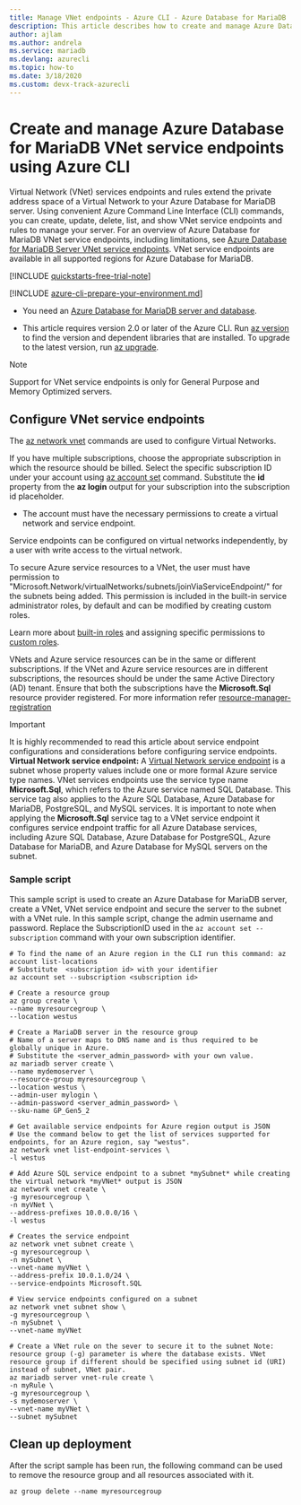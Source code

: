 ```yaml
---
title: Manage VNet endpoints - Azure CLI - Azure Database for MariaDB
description: This article describes how to create and manage Azure Database for MariaDB VNet service endpoints and rules using Azure CLI command line.
author: ajlam
ms.author: andrela
ms.service: mariadb
ms.devlang: azurecli
ms.topic: how-to
ms.date: 3/18/2020 
ms.custom: devx-track-azurecli
---
```

# Create and manage Azure Database for MariaDB VNet service endpoints using Azure CLI

Virtual Network (VNet) services endpoints and rules extend the private address space of a Virtual Network to your Azure Database for MariaDB server. Using convenient Azure Command Line Interface (CLI) commands, you can create, update, delete, list, and show VNet service endpoints and rules to manage your server. For an overview of Azure Database for MariaDB VNet service endpoints, including limitations, see [Azure Database for MariaDB Server VNet service endpoints](concepts-data-access-security-vnet.md). VNet service endpoints are available in all supported regions for Azure Database for MariaDB.

[!INCLUDE [quickstarts-free-trial-note](../../includes/quickstarts-free-trial-note.md)]

[!INCLUDE [azure-cli-prepare-your-environment.md](../../includes/azure-cli-prepare-your-environment.md)]

 - You need an [Azure Database for MariaDB server and database](quickstart-create-mariadb-server-database-using-azure-cli.md).

 - This article requires version 2.0 or later of the Azure CLI. Run [az version](/cli/azure/reference-index?#az_version) to find the version and dependent libraries that are installed. To upgrade to the latest version, run [az upgrade](/cli/azure/reference-index?#az_upgrade).

> [!NOTE]
> Support for VNet service endpoints is only for General Purpose and Memory Optimized servers.

## Configure VNet service endpoints
The [az network vnet](https://docs.microsoft.com/cli/azure/network/vnet?view=azure-cli-latest) commands are used to configure Virtual Networks.

If you have multiple subscriptions, choose the appropriate subscription in which the resource should be billed. Select the specific subscription ID under your account using [az account set](https://docs.microsoft.com/cli/azure/account?view=azure-cli-latest#az-account-set) command. Substitute the **id** property from the **az login** output for your subscription into the subscription id placeholder.

- The account must have the necessary permissions to create a virtual network and service endpoint.

Service endpoints can be configured on virtual networks independently, by a user with write access to the virtual network.

To secure Azure service resources to a VNet, the user must have permission to "Microsoft.Network/virtualNetworks/subnets/joinViaServiceEndpoint/" for the subnets being added. This permission is included in the built-in service administrator roles, by default and can be modified by creating custom roles.

Learn more about [built-in roles](https://docs.microsoft.com/azure/active-directory/role-based-access-built-in-roles) and assigning specific permissions to [custom roles](https://docs.microsoft.com/azure/active-directory/role-based-access-control-custom-roles).

VNets and Azure service resources can be in the same or different subscriptions. If the VNet and Azure service resources are in different subscriptions, the resources should be under the same Active Directory (AD) tenant. Ensure that both the subscriptions have the **Microsoft.Sql** resource provider registered. For more information refer [resource-manager-registration][resource-manager-portal]

> [!IMPORTANT]
> It is highly recommended to read this article about service endpoint configurations and considerations before configuring service endpoints. **Virtual Network service endpoint:** A [Virtual Network service endpoint](../virtual-network/virtual-network-service-endpoints-overview.md) is a subnet whose property values include one or more formal Azure service type names. VNet services endpoints use the service type name **Microsoft.Sql**, which refers to the Azure service named SQL Database. This service tag also applies to the Azure SQL Database, Azure Database for MariaDB, PostgreSQL, and MySQL services. It is important to note when applying the **Microsoft.Sql** service tag to a VNet service endpoint it configures service endpoint traffic for all Azure Database services, including Azure SQL Database, Azure Database for PostgreSQL, Azure Database for MariaDB, and Azure Database for MySQL servers on the subnet.

### Sample script

This sample script is used to create an Azure Database for MariaDB server, create a VNet, VNet service endpoint and secure the server to the subnet with a VNet rule. In this sample script, change the admin username and password. Replace the SubscriptionID used in the `az account set --subscription` command with your own subscription identifier.

```azurecli-interactive
# To find the name of an Azure region in the CLI run this command: az account list-locations
# Substitute  <subscription id> with your identifier
az account set --subscription <subscription id>

# Create a resource group
az group create \
--name myresourcegroup \
--location westus

# Create a MariaDB server in the resource group
# Name of a server maps to DNS name and is thus required to be globally unique in Azure.
# Substitute the <server_admin_password> with your own value.
az mariadb server create \
--name mydemoserver \
--resource-group myresourcegroup \
--location westus \
--admin-user mylogin \
--admin-password <server_admin_password> \
--sku-name GP_Gen5_2

# Get available service endpoints for Azure region output is JSON
# Use the command below to get the list of services supported for endpoints, for an Azure region, say "westus".
az network vnet list-endpoint-services \
-l westus

# Add Azure SQL service endpoint to a subnet *mySubnet* while creating the virtual network *myVNet* output is JSON
az network vnet create \
-g myresourcegroup \
-n myVNet \
--address-prefixes 10.0.0.0/16 \
-l westus

# Creates the service endpoint
az network vnet subnet create \
-g myresourcegroup \
-n mySubnet \
--vnet-name myVNet \
--address-prefix 10.0.1.0/24 \
--service-endpoints Microsoft.SQL

# View service endpoints configured on a subnet
az network vnet subnet show \
-g myresourcegroup \
-n mySubnet \
--vnet-name myVNet

# Create a VNet rule on the sever to secure it to the subnet Note: resource group (-g) parameter is where the database exists. VNet resource group if different should be specified using subnet id (URI) instead of subnet, VNet pair.
az mariadb server vnet-rule create \
-n myRule \
-g myresourcegroup \
-s mydemoserver \
--vnet-name myVNet \
--subnet mySubnet
```

<!-- 
In this sample script, change the highlighted lines to customize the admin username and password. Replace the SubscriptionID used in the `az account set --subscription` command with your own subscription identifier.
[!code-azurecli-interactive[main](../../cli_scripts/mariadb/create-mysql-server-vnet/create-mysql-server.sh?highlight=5,20 "Create an Azure Database for MariaDB, VNet, VNet service endpoint, and VNet rule.")]
-->

## Clean up deployment
After the script sample has been run, the following command can be used to remove the resource group and all resources associated with it.

```azurecli-interactive
az group delete --name myresourcegroup
```


<!--
[!code-azurecli-interactive[main](../../cli_scripts/mysql/create-mysql-server-vnet/delete-mysql.sh "Delete the resource group.")]
-->

<!-- Link references, to text, Within this same GitHub repo. --> 
[resource-manager-portal]: ../azure-resource-manager/management/resource-providers-and-types.md
